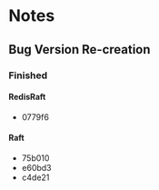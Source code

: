 # Notes

## Bug Version Re-creation

### Finished

#### RedisRaft
- 0779f6

#### Raft
- 75b010
- e60bd3
- c4de21